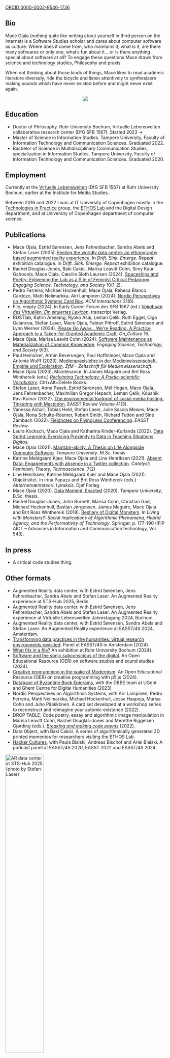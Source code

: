 [ORCID 0000-0002-9546-1736](https://orcid.org/0000-0002-9546-1736)

## Bio

Mace Ojala (nothing quite like writing about yourself in third person on the Internet) is a Software Studies scholar and cares about computer software as culture. Where does it come from, who maintains it, what is it, are there many softwares or only one, what’s fun about it… or is there anything special about software at all? To engage these questions Mace draws from science and technology studies, Philosophy and praxis.

When not thinking about those kinds of things, Mace likes to read academic literature diversely, ride the bicycle and listen attentively to synthesizers making sounds which have never existed before and might never exist again.

<p align="center">
    <img src="assets/images/nudelsalat.gif" />
</p>

## Education

- Doctor of Philosophy. Ruhr University Bochum, Virtuelle Lebenswelten collaborative research center (DfG SFB 1567). Started 2023 →
- Master of Science in Information Studies. Tampere University, Faculty of Information Technology and Communication Sciences. Graduated 2022.
- Bachelor of Science in Multidisciplinary Communication Studies, specialization in Information Studies. Tampere University, Faculty of Information Technology and Communication Sciences. Graduated 2020.

## Employment

Currently at the [Virtuelle Lebenswelten](https://virtuelle-lebenswelten.de) (DfG SFB 1567) at Ruhr University Bochum, earlier at the Institute for Media Studies.

Between 2016 and 2022 I was at IT University of Copenhagen mostly in the [Technologies in Practice](https://tip.itu.dk) group, the [ETHOS Lab](https://ethos.itu.dk) and the Digital Design department, and at University of Copenhagen department of computer science.

## Publications

- Mace Ojala, Estrid Sørensen, Jens Fahrenbacher, Sandra Abels and Stefan Laser (2025). [Feeling the worldly data centre: an ethnography based augmented reality experience](https://drift-sink-emerge-repeat.pubpub.org/pub/jt8j21yd/release/1). In *Drift. Sink. Emerge. Repeat* exhibition catalogue. In *Drift. Sink. Emerge. Repeat* exhibition catalogue.
- Rachel Douglas-Jones, Baki Cakici, Marisa Leavitt Cohn, Simy Kaur Gahoonia, Mace Ojala,  Cæcilie Sloth Laursen (2024). [Spaceships and Poetry: Enlivening the Lab as a Site of Feminist Critical Pedagogy](https://doi.org/10.17351/ests2023.1915). *Engaging Science, Technology, and Society* 10(1-2).
- Pedro Ferreira, Michael Hockenhull, Mace Ojala, Rebeca Blanco Cardozo, Matti Nelimarkka, Airi Lampinen (2024). [Nordic Perspectives on Algorithmic Systems Card Box](https://doi.org/10.1145/3698594). *ACM Interactions* 31(6).
- File, empty (2024). In Early Career Forum des SFB 1567 (ed.) [*Vokabular des Virtuellen. Ein situiertes Lexicon*](https://www.transcript-verlag.de/978-3-8376-7207-7/vokabular-des-virtuellen/?number=978-3-8394-7207-1). transcript Verlag.
- RUSTlab, Katrin Amelang, Ryoko Asai, Leman Çelik, Ruth Eggel, Olga Galanova, Stefan Laser, Mace Ojala, Fabian Pittroff, Estrid Sørensen and Lynn Werner  (2024). [Please Go Away... We're Reading. A Practice Approach to a Taken-for-Granted Academic Craft](https://doi.org/10.22029/oc.2024.1415 ). *On_Culture* 16.
- Mace Ojala, Marisa Leavitt Cohn (2024). [Software Maintenance as Materialization of Common Knowledge](https://doi.org/10.17351/ests2023.1325). *Engaging Science, Technology, and Society* 9(3).
- Paul Heinicker, Armin Beverungen, Paul Hoffstiepel, Mace Ojala and Antonia Wulff (2023). [Medienpraxislehre in der Medienwissenschaft. Empirie und Exploration](https://doi.org/10.14361/zfmw-2023-150217). *ZfM – Zeitschrift für Medienwissenschaft*.
- Mace Ojala (2023). Maintenance. In James Maguire and Brit Ross Winthereik (eds.) [*Reclaiming Technology: A Poetic-scientific Vocabulary*](https://cadb.dk/produkt/reclaiming-technology-a-poetic-scientific-vocabulary-e-bog/). Ctrl+Alt+Delete Books.
- Stefan Laser, Anne Pasek, Estrid Sørensen, Mél Hogan, Mace Ojala, Jens Fehrenbacher, Maximilian Gregor Hepach, Leman Çelik, Koushik Ravi Kumar (2022). [The environmental footprint of social media hosting: Tinkering with Mastodon](https://www.easst.net/article/the-environmental-footprint-of-social-media-hosting-tinkering-with-mastodon/). EASST Review Volume 41(3).
- Vanessa Ashall, Tobias Held, Stefan Laser, Julie Sascia Mewes, Mace Ojala, Nona Schulte-Roemer, Robert Smith, Richard Tutton and Sine Zambach (2022). [Fieldnotes on FlyingLess Conferencing](https://www.easst.net/article/fieldnotes-on-flyingless-conferencing/). *EASST Review*.
- Laura Kocksch, Mace Ojala and Katharina Kinder-Kurlanda (2022). [Data Sprint Learning: Exercising Proximity to Data in Teaching Situations](https://revistadigitos.com/index.php/digitos/article/view/232). *Dígitos*.
- Mace Ojala (2021). [Maintain-ability. A Thesis on Life Alongside Computer Software](https://urn.fi/URN:NBN:fi:tuni-202202031820). *Tampere University*. M.Sc. thesis.
- Katrine Meldgaard Kjær, Mace Ojala and Line Henriksen (2021). [Absent Data: Engagements with absence in a Twitter collection](https://doi.org/10.28968/cftt.v7i2.34563). *Catalyst: Feminism, Theory, Technoscience*. 7(2)
- Line Henriksen, Katrine Meldgaard Kjær and Mace Ojala (2021). Objektivitet. In Irina Papazu and Brit Ross Winthereik (eds.) *Aktørnetværksteori. I praksis*. Djøf Forlag.
- Mace Ojala (2020). [Data Moment, Enacted](https://urn.fi/URN:NBN:fi:tuni-201908152909) (2020). *Tampere University*, B.Sc. thesis.
- Rachel Douglas-Jones, John Burnett, Marisa Cohn, Christian Gad, Michael Hockenhull, Bastian Jørgensen, James Maguire, Mace Ojala and Brit Ross Winthereik (2018). [Bestiary of Digital Monsters](https://doi.org/10.1007/978-3-030-04091-8_13). In *Living with Monsters?: Social Implications of Algorithmic Phenomena, Hybrid Agency, and the Performativity of Technology*. Springer, p. 177-190 (IFIP AICT – Advances in Information and Communication technology, Vol. 543).

## In press

- A critical code studies thing.

## Other formats

- Augmented Reality data center, with Estrid Sørensen, Jens Fehrenbacher, Sandra Abels and Stefan Laser. An Augmented Reality experience at STS-Hub 2025, Berlin.
- Augmented Reality data center, with Estrid Sørensen, Jens Fehrenbacher, Sandra Abels and Stefan Laser. An Augmented Reality experience at Virtuelle Lebenswelten Jahrestagung 2024, Bochum.
- Augmented Reality data center, with Estrid Sørensen, Sandra Abels and Stefan Laser. An Augmented Reality experience at EASST/4S 2024, Amsterdam.
- [Transforming data practices in the humanities: virtual research environments revisited](https://www.easst4s2024.net/programme/#14335). Panel at EASST/4S in Amsterdam (2024).
- [What fits in a file?](https://www.virtuelle-lebenswelten.de/blog-post/phd-ata-what-data-looks-like-03-06--31-07-2024) An exhibition at Ruhr University Bochum (2024).
- [Software and the sonic subconscious of the digital](https://open.ruhr-uni-bochum.de/en/lernangebot/software-and-sonic-subconscious-digital-oer). An Open Educational Resource (OER) on software studies and sound studies (2024).
- [Creative programming in the wake of Modernism](https://open.ruhr-uni-bochum.de/en/lernangebot/creative-programming-wake-modernism-oer). An Open Educational Resource (OER) on creative programming with p5.js (2024).
- [Database of Byzantine Book Epigrams](https://doi.org/10.5281/zenodo.7682523), with the DBBE team at UGent and Ghent Centre for Digital Humanities (2023)
- Nordic Perspectives on Algorithmic Systems, with Airi Lampinen, Pedro Ferreira, Matti Nelimarkka, Michael Hockenhull, Jesse Haapoja, Marisa Cohn and Juho Pääkkönen. A card set developed at a workshop series to reconstruct and reimagine your automic existence (2022).
- DROP TABLE; Code poetry, essay and algorithmic image manipulation in Marisa Leavitt Cohn, Rachel Douglas-Jones and Merethe Riggelsen Gjørding (eds.). [*Breaking and making code poems*](https://cadb.dk/produkt/reclaiming-technology-a-poetic-scientific-vocabulary-e-bog/) (2022).
- Data Object, with Baki Cakici. A series of algorithmically generated 3D printed mementos for researchers visiting the ETHOS Lab.
- [Hacker Cultures](https://www.buzzsprout.com/1323889/), with Paula Bialski, Andreas Bischof and Ariel Bialski. A podcast panel at EASST/4S 2020, EASST 2022 and EASST/4S 2024.

<img src="assets/images/ar-datacenter-stshub2025.gif" alt="AR data center at STS-Hub 2025 (photo by Stefan Laser)" title="AR data center at STS-Hub 2025 (photo by Stefan Laser)" width="49%"/>

<img src="assets/images/ar-datacenter-vl-jahrestagung2024.gif" alt="AR data center at Virtuelle Lebenswelten Jahrestagung 2024 (photo by Manischa Eichwalder)" title="AR data center at Virtuelle Lebenswelten Jahrestagung 2024 (photo by Manischa Eichwalder)" width="49%"/><a href="https://www.transcript-verlag.de/978-3-8376-7207-7/vokabular-des-virtuellen/?number=978-3-8394-7207-1" title="File, empty"><img src="assets/images/file_empty.gif" alt="File, empty" width="49%"/></a>

<img src="assets/images/ar-datacenter-easst4s2024.gif" alt="AR data center at EASST74S 2024" title="AR data center at EASST/4S 2024" width="49%"/><a href="https://www.virtuelle-lebenswelten.de/blog-post/phd-ata-what-data-looks-like-03-06--31-07-2024" title="What fits in a file? exhibition"><img src="assets/images/what-fits-in-a-file.gif" alt="What fits in a file? exhibition" width="49%"/></a>

<a href="https://open.ruhr-uni-bochum.de/lernangebot/software-and-sonic-subconscious-digital-oer" title="Software and the sonic subconscious of the digital OER"><img src="assets/images/software_and_the_sonic_subconscious_of_the_digital-oer.gif" alt="Software and the sonic subconscious of the digital OER" width="49%"/></a> <a href="https://open.ruhr-uni-bochum.de/lernangebot/creative-programming-wake-modernism-oer" title="Creative programming in the wake of Modernism OER"><img src="assets/images/creative_programming_in_the_wake_of_modernism-oer.gif" alt="Creative programming in the wake of Modernism OER" width="49%"/></a>

<img src="assets/images/nordic_perspectives_on_algorithmic_systems-cards.gif" alt="Nordic Perspectives on Algorithmic Systems card deck" title="Nordic Perspectives on Algorithmic Systems card deck" width="49%"/> <img src="assets/images/breaking_and_making_code_poems.gif" alt="DROP TABLE; code poetry and algorithmic image manipulation" title="DROP TABLE; code poetry and algorithmic image manipulation" width="49%"/>

<a href="https://github.com/ituethoslab/make_a_data_object" title="Made a Data Object generator"><img src="assets/images/data-object.gif" alt="Data Object, algorithmically generated 3D mementos" width="49%"/></a> <a href="https://www.buzzsprout.com/1323889" title="Hacker Cultures podcast"><img src="assets/images/paula_ariel_and_mace_in_the_podcast_studio.gif" alt="Hacker Cultures podcast" width="49%"/></a>

## A selection of talks

- If we disassemble our PDF files, will we find our hopes and dreams inside? Jahrestagung der Gesellschaft für Medienwissenschaft, Mainz, 2024.
- Machine Listening and Human Listening, with Marja Ahti. Blaues Rauschen, Bochum, 2024.
- On Becoming an Infrastructure. Personas of participation and intervention, with Fabian Pittroff. Leakage, Dresden, 2024.
- Testing to Circulate. Addressing the Epistemic Gaps of Software Testing, with Anja Klein, Libuše Hannah Vepřek, Sarah Thanner, Rebecca Carlson and Tamara Gupper. STS-hub.de, Aachen, 2023.
- Feminist ethos under data production pressures. EASST, Madrid, 2022.
- Blood, kin and code. Capturing social media data from Copenhagen. Big Data in Communication Research: A contextual turn? – An IAMCR pre-conference. with Qiuyu Jiang and Rachel Douglas-Jones, Beijing, 2022.
- Maintain-ability. On life alongside software. DASTS, Aarhus, 2022.
- Life alongside code. Processing Community Day, Aarhus, 2021.
- Experiencing collective accounts of “touch”. Analyzing software maintainers just speak. RUST Lab lecture serie, Bochum, 2020.
- Software maintenance as materialization of common knowledge. EASST/4S, Prague, 2020.
- "As is". Patterns in Resistance, Copenhagen, 2018.

## Projects

I've worked on a bunch of projects (haven't we all?), such as [GIFT](https://gifting.digital) which is a Horizon 2020 funded design project for museums, [Data as Relation](https://dar.itu.dk) about well, what the name says, [Mapping a Colony](http://mappingacolony.org) exploring the colonial relations between the US Virgin Islands and Denmark, and importantly research into software maintenance with Marisa Cohn.

## Teaching

### Winter 2024/2025 at Ruhr University Bochum

- Digitale Methoden und kritische Datenforschung

### Summer 2024 at Paderborn University

- Let's make pixels, algos and interactions

### 2022 to 2024 at Ruhr University Bochum

- Software and the sonic subconsciousness of the digital
- Programmieren für Medienwissenschaftler*innen
- Nachhaltigkeit und kritische Datenforschung

### 2021 to 2023 at University of Klagenfurt

A data sprint for PhD students.

### 2017 to 2022 in Copenhagen

I’ve taught Philosophy of science, science and technology studies, data visualization, statistics, creative programming, data analysis, controversy mapping, web design, sociology, cyberfeminism(s) and programming at University of Copenhagen (KU), IT University of Copenhagen (ITU), as well as at the The Royal Danish Academy of Fine Arts.
